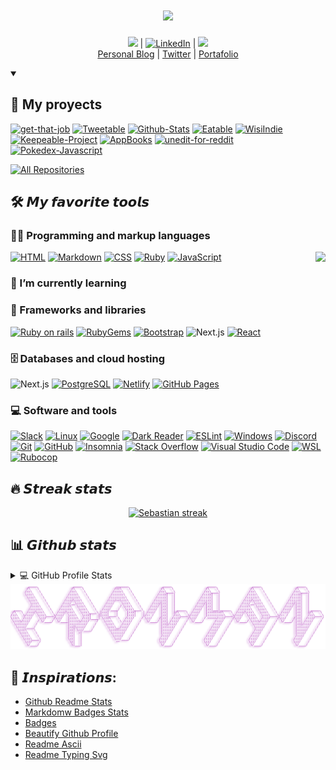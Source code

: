 <h1 align="center">
  <a href="https://git.io/typing-svg">
    <img src="https://readme-typing-svg.herokuapp.com/?lines=Hello,+There!+👋;This+is+Sebastian....;Nice+to+meet+you!&center=true&size=30">
  </a>
</h1>

<p align="center">
  <a href="https://twitter.com/intent/follow?screen_name=SebastianTerlei&tw_p=followbutton"><img src="https://img.shields.io/twitter/follow/SebastianTerlei?label=%40SebastianTerlei&style=social"></a>  | 
  <a href="https://www.linkedin.com/in/sebastian-terleira-8773a4247/"><img alt="LinkedIn" src="https://img.shields.io/badge/LinkedIn-blue.svg?logo=LinkedIn&logoColor=white"></a> | 
  <a href="https://www.codewars.com/users/SebastianTerleira"><img src="https://www.codewars.com/users/SebastianTerleira/badges/micro"></br></a> 
<a href="https://sebastianterdev.netlify.app">Personal Blog</a> |
<a href="https://twitter.com/intent/follow?screen_name=SebastianTerlei&tw_p=followbutton">Twitter</a> | <a href="https://crazygalanga.vercel.app/">Portafolio</a> 
</p>

<details open> 
  <summary><h2>📘 My proyects</h2></summary>

  <!-- Repo info cards - https://github.com/anuraghazra/github-readme-stats -->
  <!-- Small repo cards (fork) - https://github.com/DenverCoder1/github-readme-stats -->
  <p align="left">
    <a href="https://github.com/sebastianterleira/get-that-job"><img width="278" src="https://denvercoder1-github-readme-stats.vercel.app/api/pin/?username=sebastianterleira&repo=get-that-job&theme=react&bg_color=1F222E&title_color=61dafb&hide_border=true&icon_color=F8D866&show_icons=false" alt="get-that-job"></a>
    <a href="https://github.com/sebastianterleira/Tweetable"><img width="278" src="https://denvercoder1-github-readme-stats.vercel.app/api/pin/?username=sebastianterleira&repo=Tweetable&theme=react&bg_color=1F222E&title_color=61dafb&hide_border=true&icon_color=F8D866&show_icons=false" alt="Tweetable"></a>
    <a href="https://github.com/sebastianterleira/Github-Stats"><img width="278" src="https://denvercoder1-github-readme-stats.vercel.app/api/pin?username=sebastianterleira&repo=Github-Stats&theme=react&bg_color=1F222E&title_color=61dafb&hide_border=true&icon_color=F8D866&show_icons=false" alt="Github-Stats"></a>
    <a href="https://github.com/sebastianterleira/Eatable"><img width="278" src="https://denvercoder1-github-readme-stats.vercel.app/api/pin/?username=sebastianterleira&repo=Eatable&theme=react&bg_color=1F222E&title_color=61dafb&hide_border=true&icon_color=F8D866&show_icons=false" alt="Eatable"></a>
    <a href="https://github.com/sebastianterleira/WisiIndie"><img width="278" src="https://denvercoder1-github-readme-stats.vercel.app/api/pin/?username=sebastianterleira&repo=WisiIndie&theme=react&bg_color=1F222E&title_color=61dafb&hide_border=true&icon_color=F8D866&show_icons=false" alt="WisiIndie"></a>
    <a href="https://github.com/sebastianterleira/Portafolio"><img width="278" src="https://denvercoder1-github-readme-stats.vercel.app/api/pin/?username=sebastianterleira&repo=Portafolio&theme=react&bg_color=1F222E&title_color=61dafb&hide_border=true&icon_color=F8D866&show_icons=false" alt="Keepeable-Project"></a>
    <a href="https://github.com/sebastianterleira/AppBooks"><img width="278" src="https://denvercoder1-github-readme-stats.vercel.app/api/pin/?username=sebastianterleira&repo=AppBooks&theme=react&bg_color=1F222E&title_color=61dafb&hide_border=true&icon_color=F8D866&show_icons=false" alt="AppBooks"></a>
    <a href="https://github.com/sebastianterleira/Keepeable-Project"><img width="278" src="https://denvercoder1-github-readme-stats.vercel.app/api/pin/?username=sebastianterleira&repo=Keepeable-Project&theme=react&bg_color=1F222E&title_color=61dafb&hide_border=true&icon_color=F8D866&show_icons=false" alt="unedit-for-reddit"></a>
    <a href="https://github.com/sebastianterleira/Pokedex-Javascript"><img width="278" src="https://denvercoder1-github-readme-stats.vercel.app/api/pin/?username=sebastianterleira&repo=Pokedex-Javascript&theme=react&bg_color=1F222E&title_color=61dafb&hide_border=true&icon_color=F8D866&show_icons=false" alt="Pokedex-Javascript"></a>
  </p>

  <a href="https://github.com/sebastianterleira?tab=repositories&sort=stargazers"><img alt="All Repositories" title="All Repositories" src="https://custom-icon-badges.demolab.com/badge/-Click%20Here%20For%20All%20My%20Repos-1F222E?style=for-the-badge&logoColor=white&logo=repo"/></a>
</details>

<!-- Some badges are from https://github.com/Ileriayo/markdown-badges -->

## 🛠️ 𝙈𝙮 𝙛𝙖𝙫𝙤𝙧𝙞𝙩𝙚 𝙩𝙤𝙤𝙡𝙨


### 👨‍💻 Programming and markup languages
<img align="right" src="https://media1.giphy.com/media/13HgwGsXF0aiGY/giphy.gif" />
<p>
    <a href="https://github.com/search?q=user%3ASebastianTerleira+language%3Ahtml"><img alt="HTML" src="https://img.shields.io/badge/HTML-E34F26.svg?logo=html5&logoColor=white"></a>
    <a href="https://github.com/search?q=user%3ASebastianTerleira+language%3Amarkdown"><img alt="Markdown" src="https://img.shields.io/badge/Markdown-000000.svg?logo=markdown&logoColor=white"></a>
    <a href="https://github.com/search?q=user%3ASebastianTerleira+language%3Acss"><img alt="CSS" src="https://img.shields.io/badge/CSS-1572B6.svg?logo=css3&logoColor=white"></a>
    <a href="https://github.com/search?q=user%3ASebastianTerleira+language%3Asvg"><img alt="Ruby" src="https://img.shields.io/badge/-Ruby-CC0000.svg?logo=ruby&logoColor=CC342D&style=flat"></a>
   <a href="https://github.com/search?q=user%3ASebastianTerleira+language%3Ajavascript"><img alt="JavaScript" src="https://img.shields.io/badge/JavaScript-F7DF1E.svg?logo=javascript&logoColor=black"></a>
</p>

### 🌱 I’m currently learning

<p>
 
</p>


### 🧰 Frameworks and libraries

<p>
  <a href="https://github.com/search?q=user%3ASebastianTerleira+language%3Asvg"><img alt="Ruby on rails" src="https://img.shields.io/badge/-Ruby%20on%20Rails-191919.svg?logo=rubyonrails&logoColor=CC0000&style=flat%22"></a>
    <a href="https://github.com/search?q=user%3ASebastianTerleira+language%3Asvg"><img alt="RubyGems" src="https://img.shields.io/badge/-RubyGems-CC0000.svg?logo=rubygems&logoColor=E9573F&style=flat%22"></a>
    <a href="https://github.com/search?q=user%3ASebastianTerleira+language%3Asvg"><img alt="Bootstrap" src="https://img.shields.io/badge/-Bootstrap-7952B3.svg?logo=bootstrap&logoColor=white&style=flat%22"></a>
  <img alt="Next.js" src="https://img.shields.io/badge/-Next.js-000000?style=flat-square&logo=next.js&logoColor=white" />
    <a href="https://github.com/search?q=user%3ASebastianTerleira+language%3Asvg"><img alt="React" src="https://img.shields.io/badge/-React-61DAFB.svg?logo=react&logoColor=white&style=flat%22"></a>
</p>

### 🗄️ Databases and cloud hosting

<p>
  <img alt="Next.js" src="https://img.shields.io/badge/-Supabase-000000?style=flat-square&logo=supabase&logoColor=#008F39" />
   <a href="#"><img alt="PostgreSQL" src="https://img.shields.io/badge/-PostgreSQL-4169E1.svg?logo=postgresql&logoColor=white&style=flat%22"></a>
   <a href="#"><img alt="Netlify" src="https://img.shields.io/badge/-Netlify-00C7B7.svg?logo=netlify&logoColor=white&style=flat%22"></a>
   <a href="#"><img alt="GitHub Pages" src="https://img.shields.io/badge/GitHub%20Pages-327FC7.svg?logo=github&logoColor=white"></a>
</p>

### 💻 Software and tools

<p>
   <a href="#"><img alt="Slack" src="https://img.shields.io/badge/-Slack-4A154B.svg?logo=slack&logoColor=white&style=flat%22"></a>				          <a href="#"><img alt="Linux" src="https://img.shields.io/badge/-Linux-FCC624.svg?logo=linux&logoColor=white&style=flat%22"></a>
   <a href="#"><img alt="Google" src="https://img.shields.io/badge/-Google-4285F4.svg?logo=google&logoColor=white&style=flat%22"></a>
   <a href="#"><img alt="Dark Reader" src="https://img.shields.io/badge/-Dark%20Reader-141E24?logo=dark-reader&logoColor=white"></a>
   <a href="#"><img alt="ESLint" src="https://img.shields.io/badge/-ESLint-4B32C3.svg?logo=eslint&logoColor=white&style=flat%22"></a>				          <a href="#"><img alt="Windows" src="https://img.shields.io/badge/-Windows-0078D6.svg?logo=windows&logoColor=white&style=flat%22"></a>
   <a href="#"><img alt="Discord" src="https://img.shields.io/badge/-Discord-5865F2.svg?logo=discord&logoColor=white"></a>
   <a href="#"><img alt="Git" src="https://img.shields.io/badge/Git-F05033.svg?logo=git&logoColor=white"></a>
   <a href="#"><img alt="GitHub" src="https://img.shields.io/badge/GitHub-8034A9.svg?logo=github&logoColor=white"></a>                                                    <a href="#"><img alt="Insomnia" src="https://img.shields.io/badge/-Insomnia-4000BF.svg?logo=insomnia&logoColor=white&style=flat%22"></a>
   <a href="#"><img alt="Stack Overflow" src="https://img.shields.io/badge/-Stack%20Overflow-FE7A16?logo=stack-overflow&logoColor=white"></a>
   <a href="#"><img alt="Visual Studio Code" src="https://img.shields.io/badge/Visual%20Studio%20Code-0078d7.svg?logo=visual-studio-code&logoColor=white"></a>
   <a href="#"><img alt="WSL" src="https://img.shields.io/badge/-WSL-4D4D4D.svg?logo=windowsterminal&logoColor=white&style=flat%22"></a>
   <a href="#"><img alt="Rubocop" src="https://img.shields.io/badge/-Rubocop-1c0d02.svg?logo=rubocop&logoColor=white&style=flat%22"></a>
</p>

## 🔥 𝙎𝙩𝙧𝙚𝙖𝙠 𝙨𝙩𝙖𝙩𝙨

<!-- GitHub Readme Streak Stats - https://github.com/SebastianTerleira/github-readme-streak-stats -->
<p align="center">
  <a href="https://github.com/SebastianTerleira/github-readme-streak-stats">
    <img title="🔥 Get streak stats for your profile at git.io/streak-stats" alt="Sebastian streak" src="https://streak-stats.demolab.com/?user=SebastianTerleira&theme=react&border=61dafb&hide_border=true"/>
  </a>
</p>

## 📊 𝙂𝙞𝙩𝙝𝙪𝙗 𝙨𝙩𝙖𝙩𝙨

<!-- https://github.com/anuraghazra/github-readme-stats -->
<details> 
  <summary>💻 GitHub Profile Stats</summary>
  <br/>
  <div aling="center">
  <img align="left" width="400px" src="https://github-readme-stats.vercel.app/api?username=SebastianTerleira&show_icons=true&theme=react&border=61dafb&hide_border=true" alt="Sebastian Top Languages" />
  <a href="https://github.com/anuraghazra/github-readme-stats"><img align="right" width="310px" alt="Sebastian Top Languages" src="https://github-readme-stats.vercel.app/api/top-langs/?username=SebastianTerleira&langs_count=8&layout=compact&theme=react&border=61dafb&hide_border=true" /></a>
  </div>
  <br/><br/><br/><br/><br/><br/><br/><br/><br/>
  <b>Note:</b> Top languages is only a metric of the languages my public code consists of and doesn't reflect experience or skill level.
</details>
<!-- <br/> -->

<img aling="center" src="src/ironman.png">

## 🚀 𝙄𝙣𝙨𝙥𝙞𝙧𝙖𝙩𝙞𝙤𝙣𝙨: 
 * [Github Readme Stats](https://github.com/anuraghazra/github-readme-stats)
 * [Markdomw Badges Stats](https://github.com/Ileriayo/markdown-badges)
 * [Badges](https://img.shields.io/)
 * [Beautify Github Profile](https://github.com/rzashakeri/beautify-github-profile?ref=producthunt#-where-do-we-get-ideas-)
 * [Readme Ascii](https://github.com/ajmeese7/readme-ascii)
 * [Readme Typing Svg](https://github.com/DenverCoder1/readme-typing-svg)
